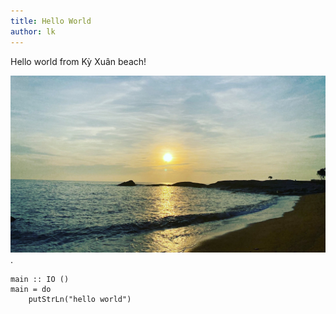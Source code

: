 ```yaml
---
title: Hello World
author: lk
---
```


Hello world from Kỳ Xuân beach!

![ky xuan beach](../images/2022-08-28-hello-world-kyxuan.jpg "ky xuan beach").

```
main :: IO ()
main = do
    putStrLn("hello world")
```
